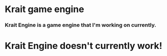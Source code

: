 # Krait game engine
### Krait Engine is a game engine that I'm working on currently.
# Krait Engine doesn't currently work!
